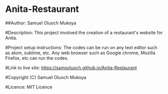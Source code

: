 # Anita-Restaurant
##Author: Samuel Oluoch Mukoya

#Description: This project involved the creation of a restaurant's website for Anita.

#Project setup instructions: The codes can be run on any text editor such as atom, sublime, etc. Any web browser such as Google chrome, Mozilla Firefox, etc can run the codes.

#Link to live site: https://samsoluoch.github.io/Anita-Restaurant

#Copyright (C) Samuel Oluoch Mukoya

#Licence: MIT Licence

